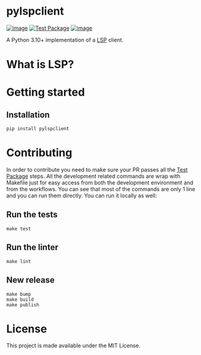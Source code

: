 # pylspclient
[![image](https://img.shields.io/pypi/v/pylspclient.svg)](https://pypi.org/project/pylspclient/)
[![Test Package](https://github.com/yeger00/pylspclient/actions/workflows/test-pkg.yml/badge.svg)](https://github.com/yeger00/pylspclient/actions/workflows/test-pkg.yml)
[![image](https://img.shields.io/github/license/python-ls/python-ls.svg)](https://github.com/yeger00/pylspclient/blob/main/LICENSE)

A Python 3.10+ implementation of a [LSP](https://microsoft.github.io/language-server-protocol/) client.


# What is LSP?


# Getting started
## Installation
```
pip install pylspclient
```

# Contributing
In order to contribute you need to make sure your PR passes all the [Test Package](https://github.com/yeger00/pylspclient/blob/main/.github/workflows/test-pkg.yml) steps.
All the development related commands are wrap with Makefile just for easy access from both the development environment and from the workflows. You can see that most of the commands are only 1 line and you can run them directly.
You can run it locally as well:

## Run the tests
```
make test
```

## Run the linter
```
make lint
```

## New release
```
make bump
make build
make publish
```

# License
This project is made available under the MIT License.
